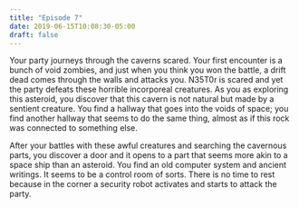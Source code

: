 ```yaml
---
title: "Episode 7"
date: 2019-06-15T10:08:30-05:00
draft: false
---
```


Your party journeys through the caverns scared.  Your first encounter is a bunch of void zombies, and just when you think you won the battle, a drift dead comes through the walls and attacks you.  N35T0r is scared and yet the party defeats these horrible incorporeal creatures.  As you as exploring this asteroid, you discover that this cavern is not natural but made by a sentient creature.  You find a hallway that goes into the voids of space; you find another hallway that seems to do the same thing, almost as if this rock was connected to something else.

After your battles with these awful creatures and searching the cavernous parts, you discover a door and it opens to a part that seems more akin to a space ship than an asteroid.  You find an old computer system and ancient writings.  It seems to be a control room of sorts.  There is no time to rest because in the corner a security robot activates and starts to attack the party.
